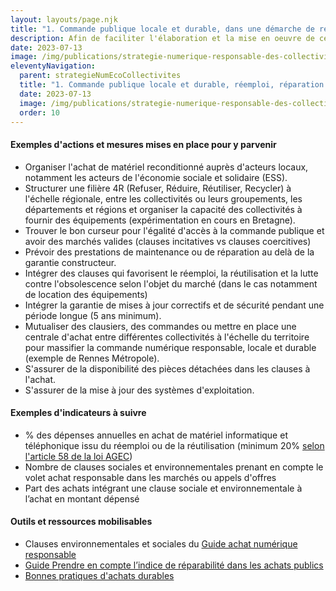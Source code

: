 ```yaml
---
layout: layouts/page.njk
title: "1. Commande publique locale et durable, dans une démarche de réemploi, de réparation et de lutte contre l’obsolescence"
description: Afin de faciliter l'élaboration et la mise en oeuvre de ces nouvelles obligation par les collectivités concernées, la Mission interministérielle numérique responsable a travaillé avec le réseau des Interconnectés, dans le cadre du programme Transformation numérique des territoires à une traduction opérationnelle des nouvelles obligations fixées par ce décret.
date: 2023-07-13
image: /img/publications/strategie-numerique-responsable-des-collectivites/strategie-numerique-responsable-collectivites.webp
eleventyNavigation:
  parent: strategieNumEcoCollectivites
  title: "1. Commande publique locale et durable, réemploi, réparation et lutte contre l’obsolescence"
  date: 2023-07-13
  image: /img/publications/strategie-numerique-responsable-des-collectivites/strategie-numerique-responsable-collectivites.webp
  order: 10
---
```


#### Exemples d'actions et mesures mises en place pour y parvenir

- Organiser l'achat de matériel reconditionné auprès d'acteurs locaux, notamment les acteurs de l'économie sociale et solidaire (ESS).
- Structurer une filière 4R (Refuser, Réduire, Réutiliser, Recycler) à l'échelle régionale, entre les collectivités ou leurs groupements, les départements et régions et organiser la capacité des collectivités à fournir des équipements (expérimentation en cours en Bretagne).
- Trouver le bon curseur pour l'égalité d'accès à la commande publique et avoir des marchés valides (clauses incitatives vs clauses coercitives)
- Prévoir des prestations de maintenance ou de réparation au delà de la garantie constructeur.
- Intégrer des clauses qui favorisent le réemploi, la réutilisation et la lutte contre l'obsolescence selon l'objet du marché (dans le cas notamment de location des équipements)
- Intégrer la garantie de mises à jour correctifs et de sécurité pendant une période longue (5 ans minimum).
- Mutualiser des clausiers, des commandes ou mettre en place une centrale d'achat entre différentes collectivités à l'échelle du territoire pour massifier la commande numérique responsable, locale et durable (exemple de Rennes Métropole).
- S'assurer de la disponibilité des pièces détachées dans les clauses à l'achat.
- S'assurer de la mise à jour des systèmes d'exploitation.

#### Exemples d'indicateurs à suivre

- % des dépenses annuelles en achat de matériel informatique et téléphonique issu du réemploi ou de la réutilisation (minimum 20% [selon l'article 58 de la loi AGEC](https://www.legifrance.gouv.fr/jorf/article_jo/JORFARTI000041553823))
- Nombre de clauses sociales et environnementales prenant en compte le volet achat responsable dans les marchés ou appels d'offres
- Part des achats intégrant une clause sociale et environnementale à l’achat en montant dépensé

#### Outils et ressources mobilisables

- Clauses environnementales et sociales du [Guide achat numérique responsable](https://ecoresponsable.numerique.gouv.fr/publications/guide-pratique-achats-numeriques-responsables/)
- [Guide Prendre en compte l’indice de réparabilité dans les achats publics](https://ecoresponsable.numerique.gouv.fr/publications/guide-achat-indice-reparabilite/)
- [Bonnes pratiques d'achats durables](https://ecoresponsable.numerique.gouv.fr/publications/bonnes-pratiques/bonnes-pratiques/#bonnes-pratiques-achat-durable)
